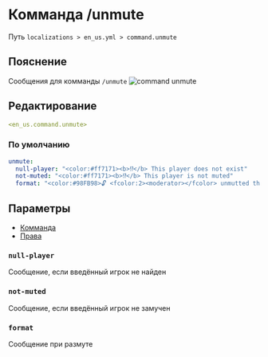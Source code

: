 # Комманда /unmute
Путь `localizations > en_us.yml > command.unmute`

## Пояснение
Сообщения для комманды `/unmute`
![command unmute](/commandunmute.png)

## Редактирование
```yaml
<en_us.command.unmute>
```

### По умолчанию
```yaml
unmute:
  null-player: "<color:#ff7171><b>⁉</b> This player does not exist"
  not-muted: "<color:#ff7171><b>⁉</b> This player is not muted"
  format: "<color:#98FB98>🔓 <fcolor:2><moderator></fcolor> unmutted the player <fcolor:2><player></fcolor>"
```

## Параметры

- [Комманда](/docs/command/unmute/)
- [Права](/docs/permission/command/unmute/)

### `null-player`

Сообщение, если введённый игрок не найден

### `not-muted`

Сообщение, если введённый игрок не замучен

### `format`

Сообщение при размуте
